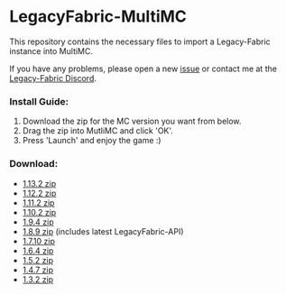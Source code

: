 # LegacyFabric-MultiMC

This repository contains the necessary files to import a Legacy-Fabric instance into MultiMC.

If you have any problems, please open a new [issue](https://github.com/Grayray75/LegacyFabric-MultiMC/issues) or contact me at the [Legacy-Fabric Discord](https://legacyfabric.net/discord).

### Install Guide:

1. Download the zip for the MC version you want from below.
2. Drag the zip into MutliMC and click 'OK'.
3. Press 'Launch' and enjoy the game :)

### Download:

-   [1.13.2 zip](https://github.com/Grayray75/LegacyFabric-MultiMC/raw/main/dist/legacy_fabric_1.13.2.zip)
-   [1.12.2 zip](https://github.com/Grayray75/LegacyFabric-MultiMC/raw/main/dist/legacy_fabric_1.12.2.zip)
-   [1.11.2 zip](https://github.com/Grayray75/LegacyFabric-MultiMC/raw/main/dist/legacy_fabric_1.11.2.zip)
-   [1.10.2 zip](https://github.com/Grayray75/LegacyFabric-MultiMC/raw/main/dist/legacy_fabric_1.10.2.zip)
-   [1.9.4 zip](https://github.com/Grayray75/LegacyFabric-MultiMC/raw/main/dist/legacy_fabric_1.9.4.zip)
-   [1.8.9 zip](https://github.com/Grayray75/LegacyFabric-MultiMC/raw/main/dist/legacy_fabric_1.8.9.zip) (includes latest LegacyFabric-API)
-   [1.7.10 zip](https://github.com/Grayray75/LegacyFabric-MultiMC/raw/main/dist/legacy_fabric_1.7.10.zip)
-   [1.6.4 zip](https://github.com/Grayray75/LegacyFabric-MultiMC/raw/main/dist/legacy_fabric_1.6.4.zip)
-   [1.5.2 zip](https://github.com/Grayray75/LegacyFabric-MultiMC/raw/main/dist/legacy_fabric_1.5.2.zip)
-   [1.4.7 zip](https://github.com/Grayray75/LegacyFabric-MultiMC/raw/main/dist/legacy_fabric_1.4.7.zip)
-   [1.3.2 zip](https://github.com/Grayray75/LegacyFabric-MultiMC/raw/main/dist/legacy_fabric_1.3.2.zip)
